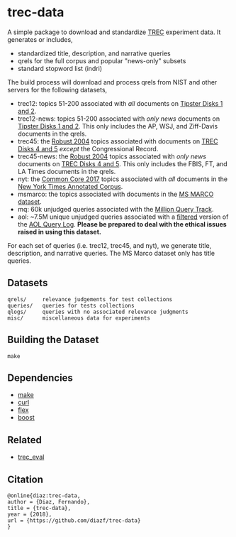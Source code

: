 trec-data
=========

A simple package to download and standardize [TREC](https://trec.nist.gov) experiment data.  It generates or includes,

* standardized title, description, and narrative queries
* qrels for the full corpus and popular "news-only" subsets
* standard stopword list (indri)

The build process will download and process qrels from NIST and other servers for the following datasets,

* trec12: topics 51-200 associated with _all_ documents on [Tipster Disks 1 and 2](https://catalog.ldc.upenn.edu/LDC93T3A).
* trec12-news: topics 51-200 associated with _only news_ documents on [Tipster Disks 1 and 2](https://catalog.ldc.upenn.edu/LDC93T3A).  This only includes the AP, WSJ, and Ziff-Davis documents in the qrels.
* trec45: the [Robust 2004](https://trec.nist.gov/data/robust/04.guidelines.html) topics associated with  documents on [TREC Disks 4 and 5](https://trec.nist.gov/data/qa/T8_QAdata/disks4_5.html) _except_ the Congressional Record.
* trec45-news: the [Robust 2004](https://trec.nist.gov/data/robust/04.guidelines.html) topics associated with _only news_ documents on [TREC Disks 4 and 5](https://trec.nist.gov/data/qa/T8_QAdata/disks4_5.html).  This only includes the FBIS, FT, and LA Times documents in the qrels.
* nyt: the [Common Core 2017](https://trec.nist.gov/data/core2017.html) topics associated with _all_ documents in the [New York Times Annotated Corpus](https://catalog.ldc.upenn.edu/ldc2008t19).
* msmarco: the topics associated with documents in the [MS MARCO dataset](http://www.msmarco.org/).
* mq: 60k unjudged queries associated with the [Million Query Track](https://trec.nist.gov/data/million.query.html).
* aol: ~7.5M unique unjudged queries associated with a [filtered](https://dl.acm.org/citation.cfm?id=3080832) version of the [AOL Query Log](https://jeffhuang.com/search_query_logs.html).  **Please be prepared to deal with the ethical issues raised in using this dataset.**

For each set of queries (i.e. trec12, trec45, and nyt), we generate title, description, and narrative queries.  The MS Marco dataset only has title queries.



## Datasets

```
qrels/     relevance judgements for test collections
queries/   queries for tests collections
qlogs/     queries with no associated relevance judgments
misc/      miscellaneous data for experiments
```

## Building the Dataset

```
make
```

## Dependencies

* [make](https://www.gnu.org/software/make/)
* [curl](https://curl.haxx.se/)
* [flex](https://github.com/westes/flex)
* [boost](https://www.boost.org/)

## Related

* [trec_eval](https://github.com/usnistgov/trec_eval)

## Citation

```
@online{diaz:trec-data,
author = {Diaz, Fernando},
title = {trec-data},
year = {2018},
url = {https://github.com/diazf/trec-data}
}
```


